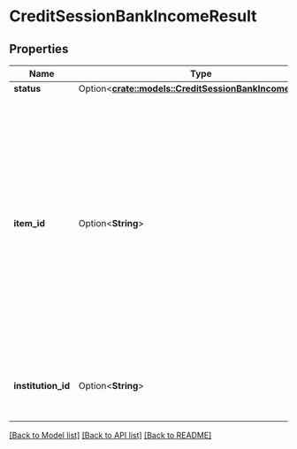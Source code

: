 # CreditSessionBankIncomeResult

## Properties

Name | Type | Description | Notes
------------ | ------------- | ------------- | -------------
**status** | Option<[**crate::models::CreditSessionBankIncomeStatus**](CreditSessionBankIncomeStatus.md)> |  | [optional]
**item_id** | Option<**String**> | The Plaid Item ID. The `item_id` is always unique; linking the same account at the same institution twice will result in two Items with different `item_id` values. Like all Plaid identifiers, the `item_id` is case-sensitive. | [optional]
**institution_id** | Option<**String**> | The Plaid Institution ID associated with the Item. | [optional]

[[Back to Model list]](../README.md#documentation-for-models) [[Back to API list]](../README.md#documentation-for-api-endpoints) [[Back to README]](../README.md)


